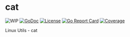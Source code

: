 # cat
![WIP](https://img.shields.io/badge/status-wip-red.svg)
[![GoDoc](https://godoc.org/github.com/monegim/cat?status.svg)](https://godoc.org/github.com/monegim/cat)
[![License](https://img.shields.io/badge/license-Apache2-brightgreen.svg)](LICENSE)
[![Go Report Card](https://goreportcard.com/badge/github.com/monegim/cat)](https://goreportcard.com/report/github.com/monegim/cat)
[![Coverage](https://gocover.io/_badge/github.com/monegim/cat)](https://gocover.io/github.com/monegim/cat)

Linux Utils - cat